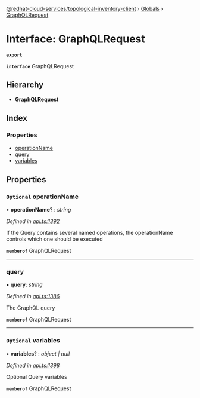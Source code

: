 [@redhat-cloud-services/topological-inventory-client](../README.md) › [Globals](../globals.md) › [GraphQLRequest](graphqlrequest.md)

# Interface: GraphQLRequest

**`export`** 

**`interface`** GraphQLRequest

## Hierarchy

* **GraphQLRequest**

## Index

### Properties

* [operationName](graphqlrequest.md#optional-operationname)
* [query](graphqlrequest.md#query)
* [variables](graphqlrequest.md#optional-variables)

## Properties

### `Optional` operationName

• **operationName**? : *string*

*Defined in [api.ts:1392](https://github.com/RedHatInsights/javascript-clients.gi/blob/master/packages/topological-inventory/api.ts#L1392)*

If the Query contains several named operations, the operationName controls which one should be executed

**`memberof`** GraphQLRequest

___

###  query

• **query**: *string*

*Defined in [api.ts:1386](https://github.com/RedHatInsights/javascript-clients.gi/blob/master/packages/topological-inventory/api.ts#L1386)*

The GraphQL query

**`memberof`** GraphQLRequest

___

### `Optional` variables

• **variables**? : *object | null*

*Defined in [api.ts:1398](https://github.com/RedHatInsights/javascript-clients.gi/blob/master/packages/topological-inventory/api.ts#L1398)*

Optional Query variables

**`memberof`** GraphQLRequest
